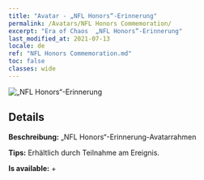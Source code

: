 ```yaml
---
title: "Avatar - „NFL Honors“-Erinnerung"
permalink: /Avatars/NFL Honors Commemoration/
excerpt: "Era of Chaos  „NFL Honors“-Erinnerung"
last_modified_at: 2021-07-13
locale: de
ref: "NFL Honors Commemoration.md"
toc: false
classes: wide
---
```

 ![„NFL Honors“-Erinnerung](/images/a/avatarFrame_94.png)

## Details

 **Beschreibung:** „NFL Honors“-Erinnerung-Avatarrahmen 

 **Tips:** Erhältlich durch Teilnahme am Ereignis. 

 **Is available:**  + 

